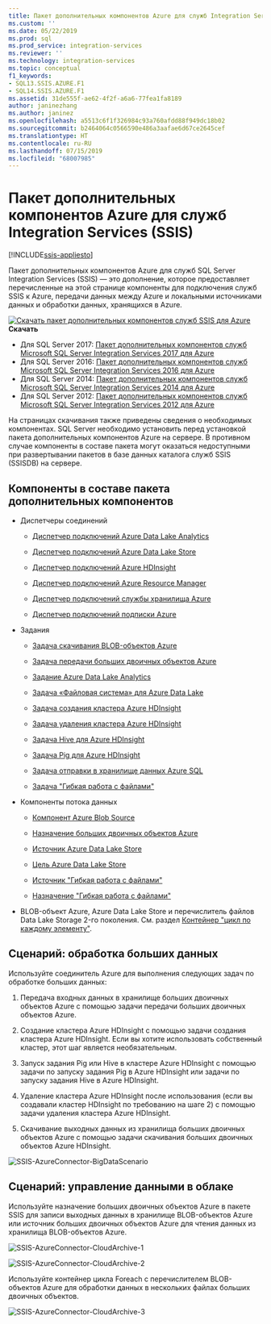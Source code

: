 ```yaml
---
title: Пакет дополнительных компонентов Azure для служб Integration Services (SSIS) | Документы Майкрософт
ms.custom: ''
ms.date: 05/22/2019
ms.prod: sql
ms.prod_service: integration-services
ms.reviewer: ''
ms.technology: integration-services
ms.topic: conceptual
f1_keywords:
- SQL13.SSIS.AZURE.F1
- SQL14.SSIS.AZURE.F1
ms.assetid: 31de555f-ae62-4f2f-a6a6-77fea1fa8189
author: janinezhang
ms.author: janinez
ms.openlocfilehash: a5513c6f1f326984c93a760afdd88f949dc18b02
ms.sourcegitcommit: b2464064c0566590e486a3aafae6d67ce2645cef
ms.translationtype: HT
ms.contentlocale: ru-RU
ms.lasthandoff: 07/15/2019
ms.locfileid: "68007985"
---
```

# <a name="azure-feature-pack-for-integration-services-ssis"></a>Пакет дополнительных компонентов Azure для служб Integration Services (SSIS)

[!INCLUDE[ssis-appliesto](../includes/ssis-appliesto-ssvrpluslinux-asdb-asdw-xxx.md)]


Пакет дополнительных компонентов Azure для служб SQL Server Integration Services (SSIS) — это дополнение, которое предоставляет перечисленные на этой странице компоненты для подключения служб SSIS к Azure, передачи данных между Azure и локальными источниками данных и обработки данных, хранящихся в Azure.

[![Скачать пакет дополнительных компонентов служб SSIS для Azure](../analysis-services/media/download.png)](https://www.microsoft.com/download/details.aspx?id=54798) **Скачать**

- Для SQL Server 2017: [Пакет дополнительных компонентов служб Microsoft SQL Server Integration Services 2017 для Azure](https://www.microsoft.com/download/details.aspx?id=54798)
- Для SQL Server 2016: [Пакет дополнительных компонентов служб Microsoft SQL Server Integration Services 2016 для Azure](https://www.microsoft.com/download/details.aspx?id=49492)
- Для SQL Server 2014: [Пакет дополнительных компонентов служб Microsoft SQL Server Integration Services 2014 для Azure](https://www.microsoft.com/download/details.aspx?id=47366)
- Для SQL Server 2012: [Пакет дополнительных компонентов служб Microsoft SQL Server Integration Services 2012 для Azure](https://www.microsoft.com/download/details.aspx?id=47367)

На страницах скачивания также приведены сведения о необходимых компонентах. SQL Server необходимо установить перед установкой пакета дополнительных компонентов Azure на сервере. В противном случае компоненты в составе пакета могут оказаться недоступными при развертывании пакетов в базе данных каталога служб SSIS (SSISDB) на сервере.

## <a name="components-in-the-feature-pack"></a>Компоненты в составе пакета дополнительных компонентов
-   Диспетчеры соединений

    -   [Диспетчер подключений Azure Data Lake Analytics](connection-manager/azure-data-lake-analytics-connection-manager.md)

    -   [Диспетчер подключений Azure Data Lake Store](../integration-services/connection-manager/azure-data-lake-store-connection-manager.md)
    
    -   [Диспетчер подключений Azure HDInsight](../integration-services/connection-manager/azure-hdinsight-connection-manager.md)

    -   [Диспетчер подключений Azure Resource Manager](../integration-services/connection-manager/azure-resource-manager-connection-manager.md)
    
    -   [Диспетчер подключений службы хранилища Azure](../integration-services/connection-manager/azure-storage-connection-manager.md)

    -   [Диспетчер подключений подписки Azure](../integration-services/connection-manager/azure-subscription-connection-manager.md)
    
-   Задания

    -   [Задача скачивания BLOB-объектов Azure](../integration-services/control-flow/azure-blob-download-task.md)

    -   [Задача передачи больших двоичных объектов Azure](../integration-services/control-flow/azure-blob-upload-task.md)

    -   [Задание Azure Data Lake Analytics](control-flow/azure-data-lake-analytics-task.md)

    -   [Задача «Файловая система» для Azure Data Lake](../integration-services/control-flow/azure-data-lake-store-file-system-task.md)

    -   [Задача создания кластера Azure HDInsight](../integration-services/control-flow/azure-hdinsight-create-cluster-task.md)

    -   [Задача удаления кластера Azure HDInsight](../integration-services/control-flow/azure-hdinsight-delete-cluster-task.md)
    
    -   [Задача Hive для Azure HDInsight](../integration-services/control-flow/azure-hdinsight-hive-task.md)

    -   [Задача Pig для Azure HDInsight](../integration-services/control-flow/azure-hdinsight-pig-task.md)

    -   [Задача отправки в хранилище данных Azure SQL](../integration-services/control-flow/azure-sql-dw-upload-task.md)

    -   [Задача "Гибкая работа с файлами"](../integration-services/control-flow/flexible-file-task.md)

-   Компоненты потока данных

    -   [Компонент Azure Blob Source](../integration-services/data-flow/azure-blob-source.md)

    -   [Назначение больших двоичных объектов Azure](../integration-services/data-flow/azure-blob-destination.md)
    
    -   [Источник Azure Data Lake Store](../integration-services/data-flow/azure-data-lake-store-source.md)
    
    -   [Цель Azure Data Lake Store](../integration-services/data-flow/azure-data-lake-store-destination.md)

    -   [Источник "Гибкая работа с файлами"](../integration-services/data-flow/flexible-file-source.md)

    -   [Назначение "Гибкая работа с файлами"](../integration-services/data-flow/flexible-file-destination.md)

-   BLOB-объект Azure, Azure Data Lake Store и перечислитель файлов Data Lake Storage 2-го поколения. См. раздел [Контейнер "цикл по каждому элементу"](../integration-services/control-flow/foreach-loop-container.md).

## <a name="scenario-processing-big-data"></a>Сценарий: обработка больших данных
 Используйте соединитель Azure для выполнения следующих задач по обработке больших данных:

1.  Передача входных данных в хранилище больших двоичных объектов Azure с помощью задачи передачи больших двоичных объектов Azure.

2.  Создание кластера Azure HDInsight с помощью задачи создания кластера Azure HDInsight. Если вы хотите использовать собственный кластер, этот шаг является необязательным.

3.  Запуск задания Pig или Hive в кластере Azure HDInsight с помощью задачи по запуску задания Pig в Azure HDInsight или задачи по запуску задания Hive в Azure HDInsight.

4.  Удаление кластера Azure HDInsight после использования (если вы создавали кластер HDInsight по требованию на шаге 2) с помощью задачи удаления кластера Azure HDInsight.

5.  Скачивание выходных данных из хранилища больших двоичных объектов Azure с помощью задачи скачивания больших двоичных объектов Azure HDInsight.

![SSIS-AzureConnector-BigDataScenario](../integration-services/media/ssis-azureconnector-bigdatascenario.png)
 
## <a name="scenario-managing-data-in-the-cloud"></a>Сценарий: управление данными в облаке
 Используйте назначение больших двоичных объектов Azure в пакете SSIS для записи выходных данных в хранилище BLOB-объектов Azure или источник больших двоичных объектов Azure для чтения данных из хранилища BLOB-объектов Azure.

![SSIS-AzureConnector-CloudArchive-1](../integration-services/media/ssis-azureconnector-cloudarchive-1.png)
 
 ![SSIS-AzureConnector-CloudArchive-2](../integration-services/media/ssis-azureconnector-cloudarchive-2.png)

 Используйте контейнер цикла Foreach с перечислителем BLOB-объектов Azure для обработки данных в нескольких файлах больших двоичных объектов.

![SSIS-AzureConnector-CloudArchive-3](../integration-services/media/ssis-azureconnector-cloudarchive-3.png)
  
